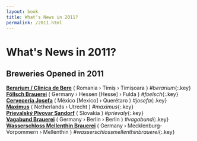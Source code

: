```yaml
---
layout: book
title: What's News in 2011?
permalink: /2011.html
---
```


# What's News in 2011?


## Breweries Opened in 2011




**[Berarium / Clinica de Bere](ro.html#berarium)**   ( Romania  › Timiș   › Timișoara  ) _#berarium_{:.key} <br>
**[Föllsch Brauerei](de.html#foelsch)**   ( Germany  › Hessen [Hesse]   › Fulda  ) _#foelsch_{:.key} <br>
**[Cervecería Josefa](mx.html#josefa)**   ( México [Mexico]  › Querétaro   ) _#josefa_{:.key} <br>
**[Maximus](nl.html#maximus)**   ( Netherlands  › Utrecht   ) _#maximus_{:.key} <br>
**[Prievalský Pivovar Sandorf](sk.html#prievaly)**   ( Slovakia   ) _#prievaly_{:.key} <br>
**[Vagabund Brauerei](de.html#vagabund)**   ( Germany  › Berlin   › Berlin  ) _#vagabund_{:.key} <br>
**[Wasserschloss Mellenthin Brauerei](de.html#wasserschlossmellenthinbrauerei)**   ( Germany  › Mecklenburg-Vorpommern   › Mellenthin  ) _#wasserschlossmellenthinbrauerei_{:.key} <br>
